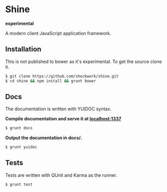 Shine 
========
**experimental**

A modern client JavaScript application framework. 

## Installation
This is not published to bower as it's experimental. To get the source
clone it.

```bash
$ git clone https://github.com/shockwork/shine.git
$ cd shine && npm install && grunt bower
```

## Docs
The documentation is written with YUIDOC syntax. 

**Compile documentation and serve it at [localhost:1337](http://localhost:1337/)**

```bash
$ grunt docs
```

**Output the documentation in docs/.**

```bash
$ grunt yuidoc
```

## Tests
Tests are written with QUnit and Karma as the runner.

```bash
$ grunt test
```